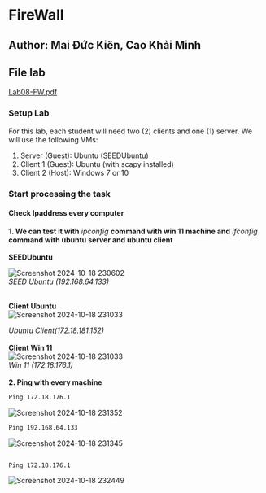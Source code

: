 # FireWall
## Author: Mai Đức Kiên, Cao Khải Minh
## File lab 
[Lab08-FW.pdf](https://github.com/user-attachments/files/17437961/Lab08-FW.pdf)
### Setup Lab
For this lab, each student will need two (2) clients and one (1) server. We will use the following VMs:
1. Server (Guest): Ubuntu (SEEDUbuntu)
2. Client 1 (Guest): Ubuntu (with scapy installed)
3. Client 2 (Host): Windows 7 or 10
### Start processing the task
#### Check Ipaddress every computer
**1. We can test it with** *ipconfig* **command with win 11 machine and** *ifconfig* **command with ubuntu server and ubuntu client** <br><br>
**SEEDUbuntu**<br>

![Screenshot 2024-10-18 230602](https://github.com/user-attachments/assets/3ba3210b-f0f2-4565-884c-1dc3d36bd8b9) <br>
                               *SEED Ubuntu (192.168.64.133)* <br><br>

**Client Ubuntu**<br>
![Screenshot 2024-10-18 231033](https://github.com/user-attachments/assets/09c8164b-125f-457b-a1da-3348f2314b0a) <br>

  *Ubuntu Client(172.18.181.152)* <br><br>
**Client Win 11**<br>
![Screenshot 2024-10-18 231033](https://github.com/user-attachments/assets/d71c94c1-1055-46fe-b205-cb0de4b308d3) <br>
                                  *Win 11 (172.18.176.1)* <br><br>
**2. Ping with every machine**<br>

```bash
Ping 172.18.176.1
```


![Screenshot 2024-10-18 231352](https://github.com/user-attachments/assets/0dc2c509-a49c-4039-9fc5-abb9f0dea914)

```bash
Ping 192.168.64.133
```
![Screenshot 2024-10-18 231345](https://github.com/user-attachments/assets/d79089b7-8869-4a2f-8ef1-c4792b1004b4) 

```bash

Ping 172.18.176.1
```

![Screenshot 2024-10-18 232449](https://github.com/user-attachments/assets/d227b98b-2511-41a2-acb5-a2c670b2b90c)




